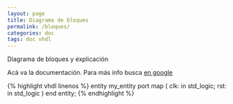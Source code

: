 ```yaml
---
layout: page
title: Diagrama de bloques
permalink: /bloques/
categories: doc
tags: doc vhdl
---
```


Diagrama de bloques y explicación

Acá va la documentación.  Para más info busca [en google][google]

{% highlight vhdl linenos %}
entity my_entity
	port map (
		clk: in std_logic;
		rst: in std_logic
	)
end entity;
{% endhighlight %}

[google]:      http://google.com